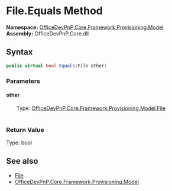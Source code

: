 # File.Equals Method  
  

**Namespace:** [OfficeDevPnP.Core.Framework.Provisioning.Model](OfficeDevPnP.Core.Framework.Provisioning.Model.md)  
**Assembly:** OfficeDevPnP.Core.dll  
## Syntax
```C#
public virtual bool Equals(File other)
```
### Parameters
#### other  
&emsp;&emsp;Type: [OfficeDevPnP.Core.Framework.Provisioning.Model.File](OfficeDevPnP.Core.Framework.Provisioning.Model.File.md)  
&emsp;&emsp;  

  

### Return Value
Type: bool  

## See also
- [File](OfficeDevPnP.Core.Framework.Provisioning.Model.File.md) 
- [OfficeDevPnP.Core.Framework.Provisioning.Model](OfficeDevPnP.Core.Framework.Provisioning.Model.md) 
